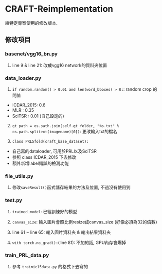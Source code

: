 # CRAFT-Reimplementation
給特定專案使用的修改版本.

## 修改項目

### basenet/vgg16_bn.py
1. line 9 & line 21: 改成vgg16 network的資料夾位置

### data_loader.py
1. `if random.random() > 0.01 and len(word_bboxes) > 0:`: random crop 的閥值
  - ICDAR_2015: 0.6
  - MLR       : 0.35
  - SciTSR    : 0.01 (自己設定的)
  
2. `gt_path = os.path.join(self.gt_folder, "%s.txt" % os.path.splitext(imagename)[0])`: 更改輸入txt的檔名

3. `class PRL5fold(craft_base_dataset):`

  - 自己寫的dataloader, 可用於PRL以及SciTSR
  - 參照 class ICDAR_2015 下去修改
  - 額外新增label錯誤的檢測功能

### file_utils.py

1. 修改`saveResult()`函式儲存結果的方法及位置, 不過沒有使用到

### test.py

1. `trained_model`: 已經訓練好的模型

2. `canvas_size`: 輸入圖片會照比例resize成canvas_size (好像必須為32的倍數)

3. line 61 ~ line 65: 輸入圖片資料夾 & 輸出結果資料夾

4. `with torch.no_grad():`(line 81): 不加的話, GPU內存會爆掉

### train_PRL_data.py

1. 參考 `trainic15data.py` 的格式下去寫的
